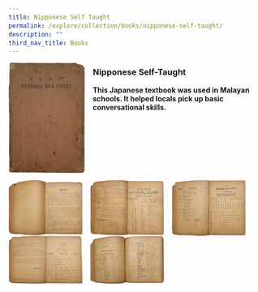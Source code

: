 ```yaml
---
title: Nipponese Self Taught
permalink: /explore/collection/books/nipponese-self-taught/
description: ""
third_nav_title: Books
---
```

<img src="/images/nipponese1.png" style="width:30%;margin-right:15px;" align="left">

### **Nipponese Self-Taught**

<b>This Japanese textbook was used in Malayan schools. It helped locals pick up basic conversational skills.</b>
	
<br clear="left">

<p><a href="/images/nipponese2.png">  
<img src="/images/nipponese2.png" style="width:29%;margin-right:15px;" align="left">
</a></p>

<p><a href="/images/nipponese3.png">  
<img src="/images/nipponese3.png" style="width:29%;margin-right:15px;" align="left">
</a></p>

<p><a href="/images/nipponese4.png">  
<img src="/images/nipponese4.png" style="width:29%;margin-right:15px;" align="left">
</a></p>

<p><a href="/images/nipponese5.png">  
<img src="/images/nipponese5.png" style="width:29%;margin-right:15px;" align="left">
</a></p>

<p><a href="/images/nipponese6.png">  
<img src="/images/nipponese6.png" style="width:29%;margin-right:15px;" align="left">
</a></p>